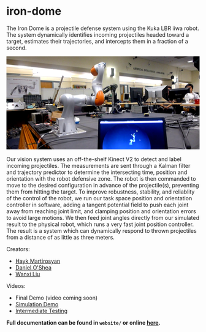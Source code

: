 iron-dome
=========

The Iron Dome is a projectile defense system using the Kuka LBR iiwa robot. The system dynamically identifies incoming projectiles headed toward a target, estimates their trajectories, and intercepts them in a fraction of a second.

![Iron Dome Image](website/pictures/banner.png?raw=true "Kuka LBR iiwa")

Our vision system uses an off-the-shelf Kinect V2 to detect and label incoming projectiles. The measurements are sent through a Kalman filter and trajectory predictor to determine the intersecting time, position and orientation with the robot defensive zone. The robot is then commanded to move to the desired configuration in advance of the projectile(s), preventing them from hitting the target. To improve robustness, stability, and reliablity of the control of the robot, we run our task space position and orientation controller in software, adding a tangent potential field to push each joint away from reaching joint limit, and clamping position and orientation errors to avoid large motions. We then feed joint angles directly from our simulated result to the physical robot, which runs a very fast joint position controller. The result is a system which can dynamically respond to thrown projectiles from a distance of as little as three meters.

Creators:

 * [Hayk Martirosyan](http://www.linkedin.com/in/hmartiro)
 * [Daniel O'Shea](https://www.linkedin.com/in/danielmoshea)
 * [Wanxi Liu](https://www.linkedin.com/in/wancy)

Videos:

 * Final Demo (video coming soon)
 * [Simulation Demo](https://www.youtube.com/watch?v=rPIiMUTwbWA)
 * [Intermediate Testing](https://www.youtube.com/watch?v=A24_O-sdZww)

**Full documentation can be found in `website/` or online [here](http://haykmartirosyan.com/project/irondome/).**

